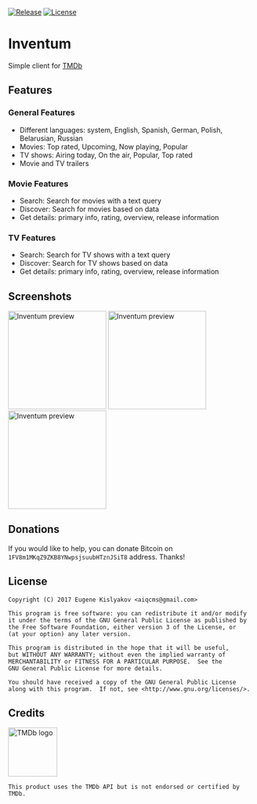 [![Release](https://img.shields.io/github/release/qqq3/inventum.svg)](https://github.com/qqq3/inventum/releases)
[![License](https://img.shields.io/badge/license-GNU_GPLv3-orange.svg)](https://raw.githubusercontent.com/qqq3/inventum/HEAD/LICENSE)

# Inventum
Simple client for [TMDb](http://themoviedb.org/)

## Features
### General Features
* Different languages: system, English, Spanish, German, Polish, Belarusian, Russian
* Movies: Top rated, Upcoming, Now playing, Popular
* TV shows: Airing today, On the air, Popular, Top rated
* Movie and TV trailers

### Movie Features
* Search: Search for movies with a text query
* Discover: Search for movies based on data
* Get details: primary info, rating, overview, release information

### TV Features
* Search: Search for TV shows with a text query
* Discover: Search for TV shows based on data
* Get details: primary info, rating, overview, release information

## Screenshots
[<img src="http://i.imgur.com/mlX4WOi.png" alt="Inventum preview" width="200"/>](http://i.imgur.com/mlX4WOi.png)
[<img src="http://i.imgur.com/kCe493M.png" alt="Inventum preview" width="200"/>](http://i.imgur.com/kCe493M.png)
[<img src="http://i.imgur.com/Q85Cqcl.png" alt="Inventum preview" width="200"/>](http://i.imgur.com/Q85Cqcl.png)

## Donations
If you would like to help, you can donate Bitcoin on ```1FV8m1MKqZ9ZKB8YNwpsjsuubHTznJSiT8``` address.
Thanks!

## License
```
Copyright (C) 2017 Eugene Kislyakov <aiqcms@gmail.com>

This program is free software: you can redistribute it and/or modify
it under the terms of the GNU General Public License as published by
the Free Software Foundation, either version 3 of the License, or
(at your option) any later version.

This program is distributed in the hope that it will be useful,
but WITHOUT ANY WARRANTY; without even the implied warranty of
MERCHANTABILITY or FITNESS FOR A PARTICULAR PURPOSE.  See the
GNU General Public License for more details.

You should have received a copy of the GNU General Public License
along with this program.  If not, see <http://www.gnu.org/licenses/>.
```

## Credits
[<img src="https://www.themoviedb.org/assets/static_cache/02a9430b88975cae16fcfcc9cf7b5799/images/v4/logos/primary-green.svg" alt="TMDb logo" width="100">](https://www.themoviedb.org/assets/static_cache/02a9430b88975cae16fcfcc9cf7b5799/images/v4/logos/primary-green.svg)
```
This product uses the TMDb API but is not endorsed or certified by TMDb.
```